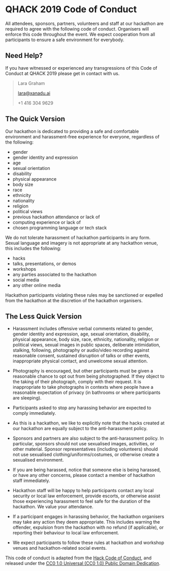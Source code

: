 # QHACK 2019 Code of Conduct


All attendees, sponsors, partners, volunteers and staff at our hackathon are required
to agree with the following code of conduct. Organisers will enforce this code
throughout the event. We expect cooperation from all participants to ensure a
safe environment for everybody.

## Need Help?

If you have witnessed or experienced any transgressions of this Code of Conduct
at QHACK 2019 please get in contact with us.

> Lara Graham
>
> lara@xanadu.ai
>
> +1 416 304 9629

## The Quick Version

Our hackathon is dedicated to providing a safe and comfortable environment
and harassment-free experience for everyone, regardless of the following:

* gender
* gender identity and expression
* age
* sexual orientation
* disability
* physical appearance
* body size
* race
* ethnicity
* nationality
* religion
* political views
* previous hackathon attendance or lack of
* computing experience or lack of
* chosen programming language or tech stack

We do not tolerate harassment of hackathon participants in any form. Sexual language
and imagery is not appropriate at any hackathon venue, this includes the following:

* hacks
* talks, presentations, or demos
* workshops
* any parties associated to the hackathon
* social media
* any other online media

Hackathon participants violating these rules may be sanctioned or expelled from
the hackathon at the discretion of the hackathon organisers.

## The Less Quick Version

* Harassment includes offensive verbal comments related to gender, gender identity
  and expression, age, sexual orientation, disability, physical appearance, body size,
  race, ethnicity, nationality, religion or political views, sexual images in public
  spaces, deliberate intimidation, stalking, following, photography or audio/video
  recording against reasonable consent, sustained disruption of talks or other events,
  inappropriate physical contact, and unwelcome sexual attention.

* Photography is encouraged, but other participants must be given a reasonable chance
  to opt out from being photographed. If they object to the taking of their photograph,
  comply with their request. It is inappropriate to take photographs in contexts where
  people have a reasonable expectation of privacy (in bathrooms or where participants are sleeping).

* Participants asked to stop any harassing behavior are expected to comply immediately.

* As this is a hackathon, we like to explicitly note that the hacks created at our
  hackathon are equally subject to the anti-harassment policy.

* Sponsors and partners are also subject to the anti-harassment policy. In particular,
  sponsors should not use sexualised images, activities, or other material. Sponsor
  representatives (including volunteers) should not use sexualised clothing/uniforms/costumes,
  or otherwise create a sexualised environment.

* If you are being harassed, notice that someone else is being harassed, or have any other
  concerns, please contact a member of hackathon staff immediately.

* Hackathon staff will be happy to help participants contact any local security or local law
  enforcement, provide escorts, or otherwise assist those experiencing harassment to feel
  safe for the duration of the hackathon. We value your attendance.

* If a participant engages in harassing behavior, the hackathon organisers may take any
  action they deem appropriate. This includes warning the offender, expulsion from the
  hackathon with no refund (if applicable), or reporting their behaviour to local law enforcement.

* We expect participants to follow these rules at hackathon and workshop venues and
  hackathon-related social events.

This code of conduct is adapted from the [Hack Code of Conduct](https://hackcodeofconduct.org/),
and released under the [CC0 1.0 Universal (CC0 1.0) Public Domain Dedication](https://creativecommons.org/publicdomain/zero/1.0/).
